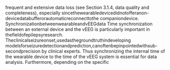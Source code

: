 frequent and extensive data loss (see Section 3.1.4, data quality and completeness), especially
sincethewearabledevicedidnotofferanon-devicedatabufferorautomaticreconnecttothe
companiondevice.
SynchronizationbetweenwearableandvEEGdata
Time synchronization between an external device and the vEEG is particularly important in
thefieldofepilepsyresearch. Theclinicalseizureonset,usedasthegroundtruthindeveloping
modelsforseizuredetectionandprediction,canoftenbepinpointedwithsub-secondprecision
by clinical experts. Thus synchronizing the internal time of the wearable device to the time
of the vEEG system is essential for data analysis. Furthermore, depending on the specific